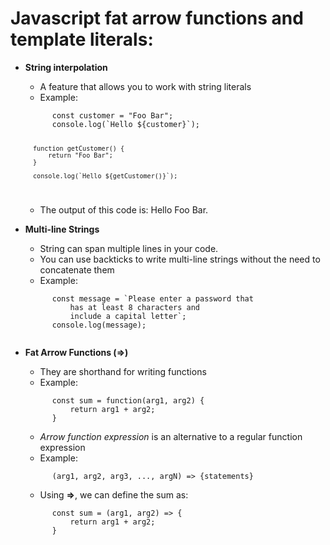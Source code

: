 # Javascript fat arrow functions and template literals:
- **String interpolation**
	- A feature that allows you to work with string literals
	- Example:
	
	<code>
		const customer = "Foo Bar";
		console.log(`Hello ${customer}`);

		function getCustomer() {
			return "Foo Bar";
		}

		console.log(`Hello ${getCustomer()}`);
	</code>
	
	- The output of this code is: Hello Foo Bar.

- **Multi-line Strings**
	- String can span multiple lines in your code.
	- You can use backticks to write multi-line strings without the need to concatenate them
	- Example:

	<code>
		const message = `Please enter a password that
			has at least 8 characters and 
			include a capital letter`;
		console.log(message);
	</code>

- **Fat Arrow Functions (=>)**
	- They are shorthand for writing functions
	- Example:
	
	<code>
		const sum = function(arg1, arg2) {
			return arg1 + arg2;
		}
	</code>
	
	- *Arrow function expression* is an alternative to a regular function expression
	- Example:

	<code>
		(arg1, arg2, arg3, ..., argN) => {statements}
	</code>

	- Using **=>**, we can define the sum as:
	
	<code>
		const sum = (arg1, arg2) => {
			return arg1 + arg2;
		}
	</code>